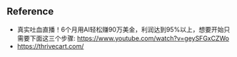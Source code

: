 ## Reference

* 真实吐血直播！6个月用AI轻松赚90万美金，利润达到95%以上，想要开始只需要下面这三个步骤: https://www.youtube.com/watch?v=geySFGxCZWo
* https://thrivecart.com/

